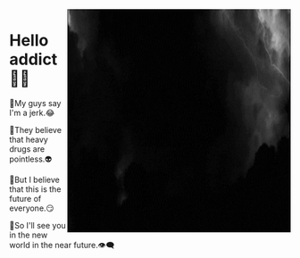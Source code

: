  <img align="right" alt="Coding" width="400" height="400" src="https://github.com/untilted420/untilted420/blob/main/%D0%B3%D0%B8%D1%84%D0%BA%D0%B0%D0%B0%D0%B0%D0%B0%D0%B0%D0%B0%D0%B0%D0%B0.gif">
 
# Hello addict🧠🌿

 🍁My guys say I'm a jerk.😂 
 
 🚬They believe that heavy drugs are pointless.👽 
 
 🤚But I believe that this is the future of everyone.😏 
 
 🌌So I'll see you in the new world in the near future.👁‍🗨 
 


<!--
**untilted420/untilted420** is a ✨ _special_ ✨ repository because its `README.md` (this file) appears on your GitHub profile.

Here are some ideas to get you started:

- 🔭 I’m currently working on ...
- 🌱 I’m currently learning ...
- 👯 I’m looking to collaborate on ...
- 🤔 I’m looking for help with ...
- 💬 Ask me about ...
- 📫 How to reach me: ...
- 😄 Pronouns: ...
- ⚡ Fun fact: ...
-->
